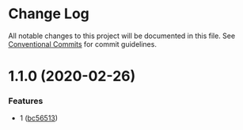 # Change Log

All notable changes to this project will be documented in this file.
See [Conventional Commits](https://conventionalcommits.org) for commit guidelines.

# 1.1.0 (2020-02-26)


### Features

* 1 ([bc56513](https://github.com/Fdango/locklerna/commit/bc56513733e38bfa5a6cda2079a12d042e78edc8))
